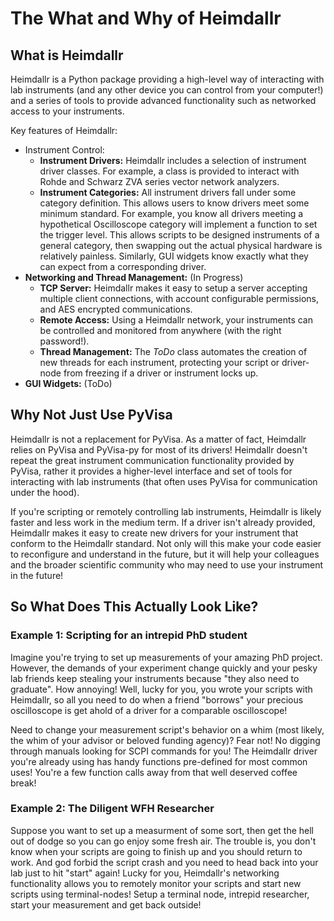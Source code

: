 # The What and Why of Heimdallr

## What is Heimdallr

Heimdallr is a Python package providing a high-level way of interacting with lab instruments (and
any other device you can control from your computer!) and a series of tools to provide advanced 
functionality such as networked access to your instruments.

Key features of Heimdallr:
* Instrument Control:
  * __Instrument Drivers:__ Heimdallr includes a selection of instrument driver classes. For example, a class is provided to interact with Rohde and Schwarz ZVA series vector network analyzers.
  * __Instrument Categories:__ All instrument drivers fall under some category definition. This allows users to know drivers meet some minimum standard. For example, you know all drivers meeting a hypothetical Oscilloscope category will implement a function to set the trigger level. This allows scripts to be designed instruments of a general category, then swapping out the actual physical hardware is relatively painless. Similarly, GUI widgets know exactly what they can expect from a corresponding driver.
* __Networking and Thread Management:__ (In Progress)
  * __TCP Server:__ Heimdallr makes it easy to setup a server accepting multiple client connections, with account configurable permissions, and AES encrypted communications. 
  * __Remote Access:__ Using a Heimdallr network, your instruments can be controlled and monitored from anywhere (with the right password!). 
  * __Thread Management:__ The _ToDo_ class automates the creation of new threads for each instrument, protecting your script or driver-node from freezing if a driver or instrument locks up. 
* __GUI Widgets:__ (ToDo)

## Why Not Just Use PyVisa

Heimdallr is not a replacement for PyVisa. As a matter of fact, Heimdallr relies on PyVisa 
and PyVisa-py for most of its drivers! Heimdallr doesn't repeat the great instrument communication
functionality provided by PyVisa, rather it provides a higher-level interface and set of tools for
interacting with lab instruments (that often uses PyVisa for communication under the hood).

If you're scripting or remotely controlling lab instruments, Heimdallr is likely faster and less
work in the medium term. If a driver isn't already provided, Heimdallr makes it easy to create new
drivers for your instrument that conform to the Heimdallr standard. Not only will this make your code
easier to reconfigure and understand in the future, but it will help your colleagues and the broader
scientific community who may need to use your instrument in the future!

## So What Does This Actually Look Like?

### Example 1: Scripting for an intrepid PhD student

Imagine you're trying to set up measurements of your amazing PhD project. However, the demands of your experiment change quickly and your pesky lab friends keep stealing your instruments because "they also need to graduate". How annoying! Well, lucky for you, you wrote your scripts with Heimdallr, so all you need to do when a friend "borrows" your precious oscilloscope is get ahold of a driver for a comparable oscilloscope! 

Need to change your measurement script's behavior on a whim (most likely, the whim of your advisor or beloved funding agency)? Fear not! No digging through manuals looking for SCPI commands for you! The Heimdallr driver you're already using has handy functions pre-defined for most common uses! You're a few function calls away from that well deserved coffee break!

### Example 2: The Diligent WFH Researcher

Suppose you want to set up a measurment of some sort, then get the hell out of dodge so you can go enjoy some fresh air. The trouble is, you don't know when your scripts are going to finish up and you should return to work. And god forbid the script crash and you need to head back into your lab just to hit "start" again! Lucky for you, Heimdallr's networking functionality allows you to remotely monitor your scripts and start new scripts using terminal-nodes! Setup a terminal node, intrepid researcher, start your measurement and get back outside!